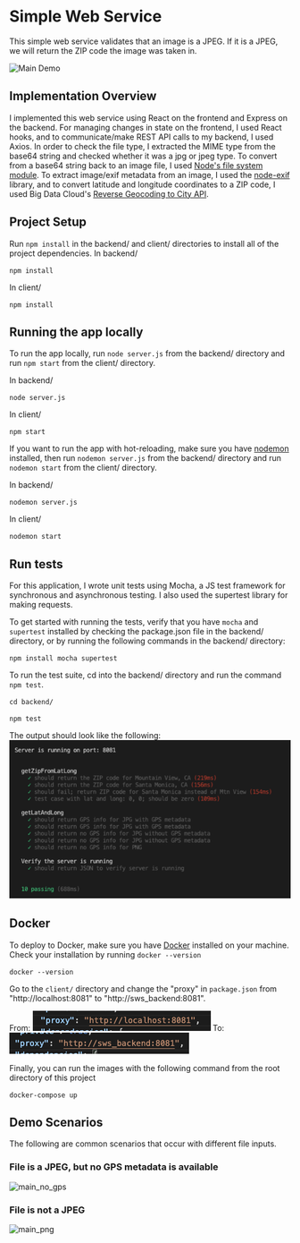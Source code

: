 # Simple Web Service
This simple web service validates that an image is a JPEG. If it is a JPEG, we will return the ZIP code the image was taken in.

![Main Demo](readme_img/main.gif)

## Implementation Overview
I implemented this web service using React on the frontend and Express on the backend. For managing changes in state on the frontend, I used React hooks, and to communicate/make REST API calls to my backend, I used Axios. In order to check the file type, I extracted the MIME type from the base64 string and checked whether it was a jpg or jpeg type. To convert from a base64 string back to an image file, I used [Node's file system module](https://nodejs.org/api/fs.html). To extract image/exif metadata from an image, I used the [node-exif](https://github.com/gomfunkel/node-exif) library, and to convert latitude and longitude coordinates to a ZIP code, I used Big Data Cloud's [Reverse Geocoding to City API](bigdatacloud.com/geocoding-apis/free-reverse-geocode-to-city-api).

## Project Setup
Run ```npm install``` in the backend/ and client/ directories to install all of the project dependencies.
In backend/
```
npm install
```
In client/
```
npm install
```

## Running the app locally
To run the app locally, run ```node server.js``` from the backend/ directory and run ```npm start``` from the client/ directory.

In backend/
```
node server.js
```
In client/
```
npm start
```
If you want to run the app with hot-reloading, make sure you have [nodemon](https://www.npmjs.com/package/nodemon) installed, then run ```nodemon server.js``` from the backend/ directory and run ```nodemon start``` from the client/ directory.

In backend/
```
nodemon server.js
```
In client/
```
nodemon start
```

## Run tests
For this application, I wrote unit tests using Mocha, a JS test framework for synchronous and asynchronous testing. I also used the supertest library for making requests.

To get started with running the tests, verify that you have `mocha` and `supertest` installed by checking the package.json file in the backend/ directory, or by running the following commands in the backend/ directory:
```
npm install mocha supertest
```

To run the test suite, cd into the backend/ directory and run the command `npm test`.
```
cd backend/
```
```
npm test
```
The output should look like the following:
![test_output](readme_img/evt_tests.png)

## Docker
To deploy to Docker, make sure you have [Docker](https://www.docker.com/get-started) installed on your machine. Check your installation by running ```docker --version```
```
docker --version
```
Go to the `client/` directory and change the "proxy" in `package.json` from "http://localhost:8081" to "http://sws_backend:8081".

From:
![localhost](readme_img/localhost_pic.png)
To:
![sws_backend](readme_img/sws_backend.png)

Finally, you can run the images with the following command from the root directory of this project
```
docker-compose up
```

## Demo Scenarios
The following are common scenarios that occur with different file inputs.

### File is a JPEG, but no GPS metadata is available
![main_no_gps](readme_img/main_no_gps.gif)

### File is not a JPEG
![main_png](readme_img/main_png.gif)
